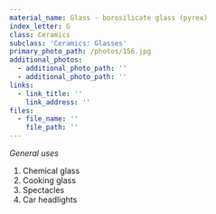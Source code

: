 ```yaml
---
material_name: Glass - borosilicate glass (pyrex)
index_letter: G
class: Ceramics
subclass: 'Ceramics: Glasses'
primary_photo_path: /photos/156.jpg
additional_photos:
  - additional_photo_path: ''
  - additional_photo_path: ''
links:
  - link_title: ''
    link_address: ''
files:
  - file_name: ''
    file_path: ''
---
```


*General uses*

1. Chemical glass
2. Cooking glass
3. Spectacles
4. Car headlights